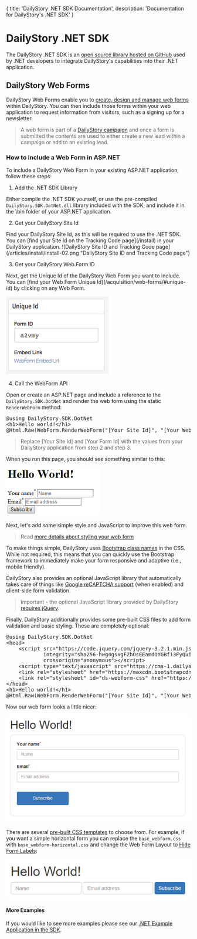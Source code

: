 {
title: 'DailyStory .NET SDK Documentation',
description: 'Documentation for DailyStory\'s .NET SDK'
}
# DailyStory .NET SDK
The DailyStory .NET SDK is an [open source library hosted on GitHub](https://github.com/dailystory/SDKs/tree/master/DotNet) used by .NET developers to integrate DailyStory's capabilities into their .NET application.

## DailyStory Web Forms
DailyStory Web Forms enable you to [create, design and manage web forms](/acquisition/web-forms/) within DailyStory. You can then include those forms within your web application to request information from visitors, such as a signing up for a newsletter. 

> A web form is part of a [DailyStory campaign](/campaigns/) and once a form is submitted the contents are used to either create a new lead within a campaign or add to an existing lead.

### How to include a Web Form in ASP.NET
To include a DailyStory Web Form in your existing ASP.NET application, follow these steps:
	
<ol class="step"><li value="1">Add the .NET SDK Library</li></ol>
Either compile the .NET SDK yourself, or use the pre-compiled <code>DailyStory.SDK.DotNet.dll</code> library included with the SDK, and include it in the \bin folder of your ASP.NET application.

<ol class="step"><li value="2">Get your DailyStory Site Id</li></ol>
Find your DailyStory Site Id, as this will be required to use the .NET SDK. You can [find your Site Id on the Tracking Code page](/install) in your DailyStory application.
![DailyStory Site ID and Tracking Code page](/articles/install/install-02.png "DailyStory Site ID and Tracking Code page")

<ol class="step"><li value="3">Get your DailyStory Web Form ID</li></ol>
Next, get the Unique Id of the DailyStory Web Form you want to include. You can [find your Web Form Unique Id](/acquisition/web-forms/#unique-id) by clicking on any Web Form.

![Web Form Unique Id](/articles/acquisition/web-forms/webforms-12.png "Web Form Unique Id")

<ol class="step"><li value="4">Call the WebForm API</li></ol>
Open or create an ASP.NET page and include a reference to the <code>DailyStory.SDK.DotNet</code> and render the web form using the static <code>RenderWebForm</code> method:
	
<pre class="brush: csharp">
@using DailyStory.SDK.DotNet
&lt;h1&gt;Hello world!&lt;/h1&gt;
@Html.Raw(WebForm.RenderWebForm("[Your Site Id]", "[Your Web Form Id]"))
</pre>

> Replace [Your Site Id] and [Your Form Id] with the values from your DailyStory application from step 2 and step 3.

When you run this page, you should see something similar to this:
	
![Simple Web Form](/articles/sdk/dotnet-01.png "Simple Web Form")

Next, let's add some simple style and JavaScript to improve this web form.

> Read [more details about styling your web form](/acquisition/web-forms/#styling-your-web-form)

To make things simple, DailyStory uses [Bootstrap class names](http://getbootstrap.com/) in the CSS. While not required, this means that you can quickly use the Bootstrap framework to immediately make your form responsive and adaptive (i.e., mobile friendly).

DailyStory also provides an optional JavaScript library that automatically takes care of things like [Google reCAPTCHA support](/integrations/recaptcha) (when enabled) and client-side form validation.

> Important - the optional JavaScript library provided by DailyStory [requires jQuery](https://jquery.com/).

Finally, DailyStory additionally provides some pre-built CSS files to add form validation and basic styling. These are completely optional:

<pre class="brush: csharp">
@using DailyStory.SDK.DotNet
&lt;head&gt;
	&lt;script src="https://code.jquery.com/jquery-3.2.1.min.js"
            integrity="sha256-hwg4gsxgFZhOsEEamdOYGBf13FyQuiTwlAQgxVSNgt4="
            crossorigin="anonymous"&gt;&lt;/script&gt;
    &lt;script type="text/javascript" src="https://cms-1.dailystory.com/Scripts/ds-landingpages.js"&gt;&lt;/script&gt;
    &lt;link rel="stylesheet" href="https://maxcdn.bootstrapcdn.com/bootstrap/3.3.7/css/bootstrap.min.css"&gt;
    &lt;link rel="stylesheet" id="ds-webform-css" href="https://cms-1.dailystory.com/Content/base_webform.css?ver=1.0.2" type="text/css" media="all"&gt;
&lt;/head&gt;
&lt;h1&gt;Hello world!&lt;/h1&gt;
@Html.Raw(WebForm.RenderWebForm("[Your Site Id]", "[Your Web Form Id]"))
</pre>

Now our web form looks a little nicer:
	
![Simple Web Form](/articles/sdk/dotnet-02.png "Simple Web Form")

There are several [pre-built CSS templates](/acquisition/web-forms/#styling-your-web-form) to choose from. For example, if you want a simple horizontal form you can replace the <code>base_webform.css</code> with <code>base_webform-horizontal.css</code> and change the Web Form Layout to [Hide Form Labels](/acquisition/web-forms/#form-layout):
	
![Simple Web Form](/articles/sdk/dotnet-03.png "Simple Web Form")

#### More Examples
If you would like to see more examples please see our [.NET Example Application in the SDK](https://github.com/dailystory/SDKs/tree/master/DotNet/ExampleWebApp).